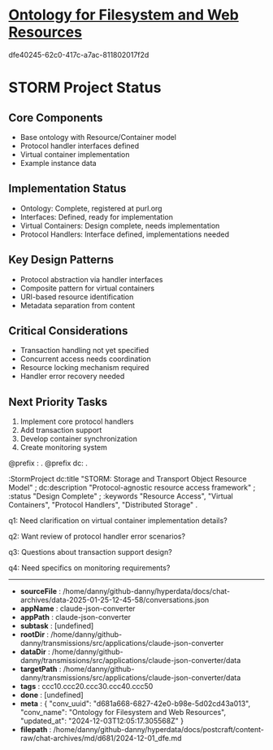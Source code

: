 # [Ontology for Filesystem and Web Resources](https://claude.ai/chat/d681a668-6827-42e0-b98e-5d02cd43a013)

dfe40245-62c0-417c-a7ac-811802017f2d

 <antArtifact identifier="storm-handover" type="text/markdown" title="STORM Project Handover Document">

# STORM Project Status

## Core Components
- Base ontology with Resource/Container model
- Protocol handler interfaces defined
- Virtual container implementation
- Example instance data 

## Implementation Status
- Ontology: Complete, registered at purl.org
- Interfaces: Defined, ready for implementation
- Virtual Containers: Design complete, needs implementation
- Protocol Handlers: Interface defined, implementations needed

## Key Design Patterns
- Protocol abstraction via handler interfaces
- Composite pattern for virtual containers
- URI-based resource identification
- Metadata separation from content

## Critical Considerations
- Transaction handling not yet specified
- Concurrent access needs coordination
- Resource locking mechanism required
- Handler error recovery needed

## Next Priority Tasks
1. Implement core protocol handlers
2. Add transaction support
3. Develop container synchronization
4. Create monitoring system
</antArtifact>

<antArtifact identifier="storm-metadata" type="application/vnd.ant.code" language="turtle" title="Handover Metadata">
@prefix : <http://example.org/project#> .
@prefix dc: <http://purl.org/dc/elements/1.1/> .

:StormProject 
    dc:title "STORM: Storage and Transport Object Resource Model" ;
    dc:description "Protocol-agnostic resource access framework" ;
    :status "Design Complete" ;
    :keywords "Resource Access", "Virtual Containers", 
              "Protocol Handlers", "Distributed Storage" .
</antArtifact>

q1: Need clarification on virtual container implementation details?

q2: Want review of protocol handler error scenarios?

q3: Questions about transaction support design?

q4: Need specifics on monitoring requirements?

---

* **sourceFile** : /home/danny/github-danny/hyperdata/docs/chat-archives/data-2025-01-25-12-45-58/conversations.json
* **appName** : claude-json-converter
* **appPath** : claude-json-converter
* **subtask** : [undefined]
* **rootDir** : /home/danny/github-danny/transmissions/src/applications/claude-json-converter
* **dataDir** : /home/danny/github-danny/transmissions/src/applications/claude-json-converter/data
* **targetPath** : /home/danny/github-danny/transmissions/src/applications/claude-json-converter/data
* **tags** : ccc10.ccc20.ccc30.ccc40.ccc50
* **done** : [undefined]
* **meta** : {
  "conv_uuid": "d681a668-6827-42e0-b98e-5d02cd43a013",
  "conv_name": "Ontology for Filesystem and Web Resources",
  "updated_at": "2024-12-03T12:05:17.305568Z"
}
* **filepath** : /home/danny/github-danny/hyperdata/docs/postcraft/content-raw/chat-archives/md/d681/2024-12-01_dfe.md